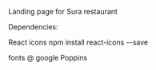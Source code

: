 Landing page for Sura restaurant 

Dependencies:

React icons
npm install react-icons --save

fonts @ google Poppins

